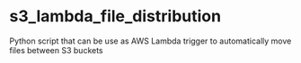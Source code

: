 # s3_lambda_file_distribution
Python script that can be use as AWS Lambda trigger to automatically move files between S3 buckets
